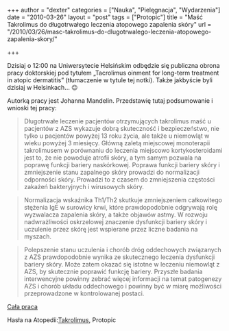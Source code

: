 +++
author = "dexter"
categories = ["Nauka", "Pielęgnacja", "Wydarzenia"]
date = "2010-03-26"
layout = "post"
tags = ["Protopic"]
title = "Maść Takrolimus do długotrwałego leczenia atopowego zapalenia skóry"
url = "/2010/03/26/masc-takrolimus-do-dlugotrwalego-leczenia-atopowego-zapalenia-skory/"

+++

Dzisiaj o 12:00 na Uniwersytecie Helsińskim odbędzie się publiczna obrona pracy doktorskiej pod tytułem &#8222;Tacrolimus oinment for long-term treatment in atopic dermatitis&#8221; (tłumaczenie w tytule tej notki). Także jakbyście byli dzisiaj w Helsinkach&#8230; 😉
  
Autorką pracy jest Johanna Mandelin. Przedstawię tutaj podsumowanie i wnioski tej pracy:

<!--more-->

> Długotrwałe leczenie pacjentów otrzymujących takrolimus maść u pacjentów z AZS wykazuje dobrą skuteczność i bezpieczeństwo, nie tylko u pacjentów powyżej 13 roku życia, ale także u niemowląt w wieku powyżej 3 miesięcy. Główną zaletą miejscowej monoterapii takrolimusem w porównaniu do leczenia miejscowo kortykosteroidami jest to, że nie powoduje atrofii skóry, a tym samym pozwala na poprawę funkcji bariery naskórkowej. Poprawa funkcji bariery skóry i zmniejszenie stanu zapalnego skóry prowadzi do normalizacji odporności skóry. Prowadzi to z czasem do zmniejszenia częstości zakażeń bakteryjnych i wirusowych skóry.
  
> Normalizacja wskaźnika Th1/Th2 skutkuje zmniejszeniem całkowitego stężenia IgE w surowicy krwi, które prawdopodobnie odgrywają rolę wyzwalacza zapalenia skóry, a także objawów astmy. W rozwoju nadwrażliwości oskrzelowej znaczenie dysfunkcji bariery skóry i uczulenie przez skórę jest wspierane przez liczne badania na myszach.
  
> Polepszenie stanu uczulenia i chorób dróg oddechowych związanych z AZS prawdopodobnie wynika ze skutecznego leczenia dysfunkcji bariery skóry. Może zatem okazać się istotne w leczeniu niemowląt z AZS, by skutecznie poprawić funkcję bariery. Przyszłe badania interwencyjne powinny zebrać więcej informacji na temat patogenezy AZS i chorób układu oddechowego i powinny być w miarę możliwości przeprowadzone w kontrolowanej postaci. 

[Cała praca][1]
  
Hasła na Atopedii:[Takrolimus][2], Protopic</url></p>

 [1]: https://oa.doria.fi/bitstream/handle/10024/59444/tacrolim.pdf
 [2]: http://www.atopowe-zapalenie.pl/atopedia/Takrolimus